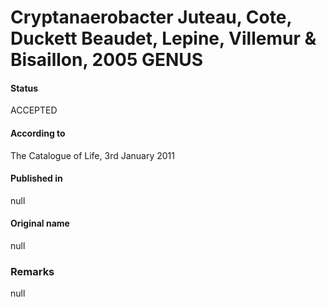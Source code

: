 # Cryptanaerobacter Juteau, Cote, Duckett Beaudet, Lepine, Villemur & Bisaillon, 2005 GENUS

#### Status
ACCEPTED

#### According to
The Catalogue of Life, 3rd January 2011

#### Published in
null

#### Original name
null

### Remarks
null